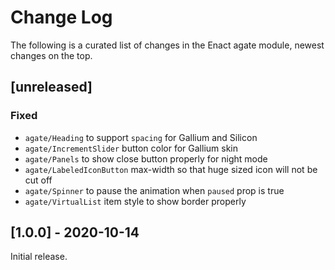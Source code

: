 # Change Log

The following is a curated list of changes in the Enact agate module, newest changes on the top.

## [unreleased]
 
### Fixed
- `agate/Heading` to support `spacing` for Gallium and Silicon
- `agate/IncrementSlider` button color for Gallium skin
- `agate/Panels` to show close button properly for night mode
- `agate/LabeledIconButton` max-width so that huge sized icon will not be cut off
- `agate/Spinner` to pause the animation when `paused` prop is true
- `agate/VirtualList` item style to show border properly

## [1.0.0] - 2020-10-14

Initial release.
